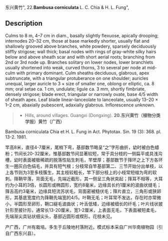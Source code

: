 东兴黄竹",
22.**Bambusa corniculata** L. C. Chia & H. L. Fung",

## Description
Culms to 8 m, 4–7 cm in diam., basally slightly flexuose, apically drooping; internodes 20–32 cm, those at base markedly shorter, usually flat and shallowly grooved above branches, white powdery, sparsely deciduously stiffly strigose; wall thick; basal nodes with rings of gray-white silky hairs below and above sheath scar and with short aerial roots; branching from 2nd or 3rd node up. Branches solitary on lower nodes, lower branchlets usually shortened into weak, curved thorns, 3 to several per node at mid-culm with primary dominant. Culm sheaths deciduous, glabrous, apex subtruncate, with a triangular protuberance on one shoulder; auricles unequal, larger auricle to 3 × size of smaller one, oblong or elliptic, ca. 8 mm; oral setae ca. 1 cm, undulate; ligule ca. 3 mm, shortly fimbriate, densely strigose; blade erect, triangular or narrowly ovate, base 4/5 width of sheath apex. Leaf blade linear-lanceolate to lanceolate, usually 13–20 × 1–2 cm, abaxially pubescent, adaxially glabrous. Inflorescence unknown.

> * Hills, around villages. Guangxi (Dongxing).
**20.东兴黄竹（植物分类学报）黄竹（广西）**

Bambusa corniculata Chia et H. L. Fung in Act. Phytotax. Sin. 19 (3): 368. pl. 13-2. 1981.

竿高8米，直径4-7厘米，尾梢下弯，基部数节略呈“之”字形曲折，幼时被白色蜡粉；节间长20-32厘米，惟基部数节间显著较短，常于具分枝的一侧扁平或具浅沟槽，幼时表面被极稀疏的脱落性贴生刺毛，竿壁厚；基部数节于箨环之上下方各环生一圈灰白色绢毛，并具有短气根；分枝常自竿基部第二、三节开始分出单枝，以上各节则为3至多枝簇生，其主枝较粗长，竿下部分枝上的小枝常短缩为弯的软刺。箨鞘早落，背面无毛，先端近截形，其一侧呈三角状突起；箨耳不相等，大耳约为小耳的3倍，长圆形或椭圆形，宽约8毫米，边缘具长约1厘米的波曲状缝毛；箨舌高约3毫米，边缘具短流苏状毛，背面密被糙伏毛；箨片直立，三角形或狭卵形，其基底宽度约为箨鞘先端宽的4/5。叶鞘无毛；叶耳常不发达，存在时亦常微小，半圆形至卵形，鞘口繸毛波曲状；叶舌低矮，边缘被细长的纤毛；叶片线状披针形至披针形，通常长13-20厘米，宽1-2厘米，上表面无毛，下表面被短柔毛，先端渐尖具钻状细尖头，基部近圆形或楔形。花枝未见。

产广西，广州有栽培。多生于丘陵地村落附近。模式标本采自广州华南植物园（引自广西东兴县）。
